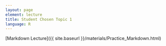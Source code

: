 ```yaml
---
layout: page
element: lecture
title: Student Chosen Topic 1
language: R
---
```


[Markdown Lecture]({{ site.baseurl }}/materials/Practice_Markdown.html)
